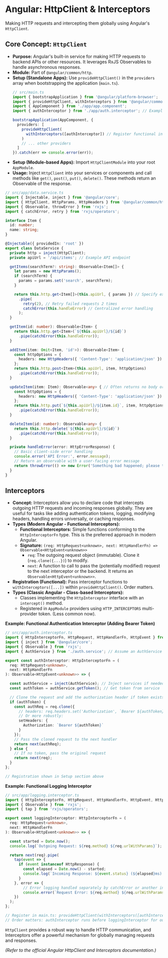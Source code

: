 # Angular: HttpClient & Interceptors

Making HTTP requests and intercepting them globally using Angular's `HttpClient`.

## Core Concept: `HttpClient`

*   **Purpose:** Angular's built-in service for making HTTP requests to backend APIs or other resources. It leverages RxJS Observables to handle asynchronous responses.
*   **Module:** Part of `@angular/common/http`.
*   **Setup (Standalone Apps):** Use `provideHttpClient()` in the `providers` array when bootstrapping the application (`main.ts`).
    ```typescript
    // src/main.ts
    import { bootstrapApplication } from '@angular/platform-browser';
    import { provideHttpClient, withInterceptors } from '@angular/common/http'; // Import providers
    import { AppComponent } from './app/app.component';
    import { authInterceptor } from './app/auth.interceptor'; // Example interceptor

    bootstrapApplication(AppComponent, {
      providers: [
        provideHttpClient(
          withInterceptors([authInterceptor]) // Register functional interceptors
        )
        // ... other providers
      ]
    }).catch(err => console.error(err));
    ```
*   **Setup (Module-based Apps):** Import `HttpClientModule` into your root `AppModule`.
*   **Usage:** Inject `HttpClient` into your services or components and call methods like `get()`, `post()`, `put()`, `delete()`. These methods return an Observable of the response.

```typescript
// src/app/data.service.ts
import { Injectable, inject } from '@angular/core';
import { HttpClient, HttpParams, HttpHeaders } from '@angular/common/http';
import { Observable, throwError } from 'rxjs';
import { catchError, retry } from 'rxjs/operators';

interface Item {
  id: number;
  name: string;
}

@Injectable({ providedIn: 'root' })
export class DataService {
  private http = inject(HttpClient);
  private apiUrl = '/api/items'; // Example API endpoint

  getItems(searchTerm?: string): Observable<Item[]> {
    let params = new HttpParams();
    if (searchTerm) {
      params = params.set('search', searchTerm);
    }

    return this.http.get<Item[]>(this.apiUrl, { params }) // Specify expected response type
      .pipe(
        retry(2), // Retry failed requests 2 times
        catchError(this.handleError) // Centralized error handling
      );
  }

  getItem(id: number): Observable<Item> {
    return this.http.get<Item>(`${this.apiUrl}/${id}`)
      .pipe(catchError(this.handleError));
  }

  addItem(item: Omit<Item, 'id'>): Observable<Item> {
    const httpOptions = {
      headers: new HttpHeaders({ 'Content-Type': 'application/json' })
    };
    return this.http.post<Item>(this.apiUrl, item, httpOptions)
      .pipe(catchError(this.handleError));
  }

  updateItem(item: Item): Observable<any> { // Often returns no body or just status
    const httpOptions = {
      headers: new HttpHeaders({ 'Content-Type': 'application/json' })
    };
    return this.http.put(`${this.apiUrl}/${item.id}`, item, httpOptions)
      .pipe(catchError(this.handleError));
  }

  deleteItem(id: number): Observable<any> {
    return this.http.delete(`${this.apiUrl}/${id}`)
      .pipe(catchError(this.handleError));
  }

  private handleError(error: HttpErrorResponse) {
    // Basic client-side error handling
    console.error('API Error:', error.message);
    // Return an observable with a user-facing error message
    return throwError(() => new Error('Something bad happened; please try again later.'));
  }
}
```

## Interceptors

*   **Concept:** Interceptors allow you to declare code that intercepts outgoing HTTP requests and incoming responses globally. They are useful for tasks like adding authentication tokens, logging, modifying headers, handling errors universally, or caching responses.
*   **Types (Modern Angular - Functional Interceptors):**
    *   **Functional Interceptors:** Simple functions conforming to the `HttpInterceptorFn` type. This is the preferred approach in modern Angular.
    *   **Signature:** `(req: HttpRequest<unknown>, next: HttpHandlerFn) => Observable<HttpEvent<unknown>>`
        *   `req`: The outgoing request object (immutable). Clone it (`req.clone({...})`) to modify.
        *   `next`: A function to call to pass the (potentially modified) request to the next interceptor or the backend. It returns an `Observable<HttpEvent<unknown>>`.
*   **Registration (Functional):** Pass interceptor functions to `withInterceptors([...])` within `provideHttpClient()`. Order matters.
*   **Types (Classic Angular - Class-based Interceptors):**
    *   Classes implementing the `HttpInterceptor` interface with an `intercept()` method.
    *   Registered in `AppModule` providers using `HTTP_INTERCEPTORS` multi-provider token. (Less common now).

**Example: Functional Authentication Interceptor (Adding Bearer Token)**

```typescript
// src/app/auth.interceptor.ts
import { HttpInterceptorFn, HttpRequest, HttpHandlerFn, HttpEvent } from '@angular/common/http';
import { inject } from '@angular/core';
import { Observable } from 'rxjs';
import { AuthService } from './auth.service'; // Assume an AuthService exists

export const authInterceptor: HttpInterceptorFn = (
  req: HttpRequest<unknown>,
  next: HttpHandlerFn
): Observable<HttpEvent<unknown>> => {

  const authService = inject(AuthService); // Inject services if needed
  const authToken = authService.getToken(); // Get token from service

  // Clone the request and add the authorization header if token exists
  if (authToken) {
    const authReq = req.clone({
      // headers: req.headers.set('Authorization', `Bearer ${authToken}`)
      // Or more robustly:
      setHeaders: {
        Authorization: `Bearer ${authToken}`
      }
    });
    // Pass the cloned request to the next handler
    return next(authReq);
  } else {
    // If no token, pass the original request
    return next(req);
  }
};

// Registration shown in Setup section above
```

**Example: Functional Logging Interceptor**

```typescript
// src/app/logging.interceptor.ts
import { HttpInterceptorFn, HttpRequest, HttpHandlerFn, HttpEvent, HttpResponse } from '@angular/common/http';
import { Observable } from 'rxjs';
import { tap } from 'rxjs/operators';

export const loggingInterceptor: HttpInterceptorFn = (
  req: HttpRequest<unknown>,
  next: HttpHandlerFn
): Observable<HttpEvent<unknown>> => {

  const started = Date.now();
  console.log(`Outgoing Request: ${req.method} ${req.urlWithParams}`);

  return next(req).pipe(
    tap(event => {
      if (event instanceof HttpResponse) {
        const elapsed = Date.now() - started;
        console.log(`Incoming Response: ${event.status} (${elapsed}ms) for ${req.urlWithParams}`);
      }
    }, error => {
        // Error logging handled separately by catchError or another interceptor
        console.error(`Request Error: ${req.method} ${req.urlWithParams}`, error);
    })
  );
};

// Register in main.ts: provideHttpClient(withInterceptors([authInterceptor, loggingInterceptor]))
// Order matters: authInterceptor runs before loggingInterceptor for outgoing requests
```

`HttpClient` provides a robust way to handle HTTP communication, and Interceptors offer a powerful mechanism for globally managing requests and responses.

*(Refer to the official Angular HttpClient and Interceptors documentation.)*